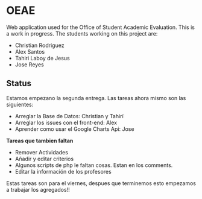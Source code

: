 OEAE
====

Web application used for the Office of Student Academic Evaluation.
This is a work in progress. The students working on this project are:

* Christian Rodriguez
* Alex Santos
* Tahiri Laboy de Jesus
* Jose Reyes

Status
---

Estamos empezano la segunda entrega. Las tareas ahora mismo son las siguientes:

* Arreglar la Base de Datos: Christian y Tahirí
* Arreglar los issues con el front-end: Alex
* Aprender como usar el Google Charts Api: Jose

**Tareas que tambien faltan**

* Remover Actividades
* Añadir y editar criterios
* Algunos scripts de php le faltan cosas. Estan en los comments.
* Editar la información de los profesores

Estas tareas son para el viernes, despues que terminemos esto empezamos a trabajar los agregados!!